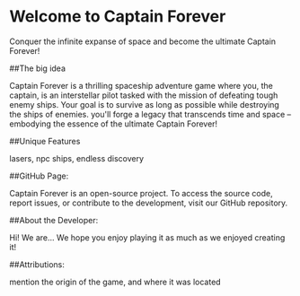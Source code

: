 # Welcome to Captain Forever

Conquer the infinite expanse of space and become the ultimate Captain Forever!

##The big idea

Captain Forever is a thrilling spaceship adventure game where you, the captain, is an interstellar pilot tasked with the mission of defeating tough enemy ships. Your goal is to survive as long as possible while destroying the ships of enemies.  you'll forge a legacy that transcends time and space – embodying the essence of the ultimate Captain Forever!

##Unique Features

lasers, npc ships, endless discovery

##GitHub Page:

Captain Forever is an open-source project. To access the source code, report issues, or contribute to the development, visit our GitHub repository.

##About the Developer:

Hi! We are... We hope you enjoy playing it as much as we enjoyed creating it!

##Attributions: 

mention the origin of the game, and where it was located
